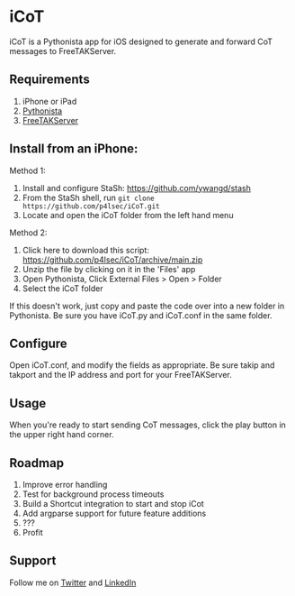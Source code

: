 # iCoT

iCoT is a Pythonista app for iOS designed to generate and forward CoT messages to FreeTAKServer. 

## Requirements

1. iPhone or iPad
2. [Pythonista](http://omz-software.com/pythonista/)
3. [FreeTAKServer](https://github.com/FreeTAKTeam/FreeTakServer)

## Install from an iPhone:

Method 1: 
  
1. Install and configure StaSh: https://github.com/ywangd/stash
2. From the StaSh shell, run `git clone https://github.com/p4lsec/iCoT.git`
3. Locate and open the iCoT folder from the left hand menu

Method 2:

1.  Click here to download this script: https://github.com/p4lsec/iCoT/archive/main.zip
2.  Unzip the file by clicking on it in the 'Files' app
3.  Open Pythonista, Click External Files > Open > Folder
4.  Select the iCoT folder

If this doesn't work, just copy and paste the code over into a new folder in Pythonista.  Be sure you have iCoT.py and iCoT.conf in the same folder. 

## Configure

Open iCoT.conf, and modify the fields as appropriate.  Be sure takip and takport and the IP address and port for your FreeTAKServer. 

## Usage

When you're ready to start sending CoT messages, click the play button in the upper right hand corner.  

## Roadmap

1. Improve error handling
2. Test for background process timeouts
3. Build a Shortcut integration to start and stop iCot
4. Add argparse support for future feature additions
5. ???
6. Profit

## Support

Follow me on [Twitter](https://twitter.com/p4lsec) and [LinkedIn](https://www.linkedin.com/in/p4lsec/)
